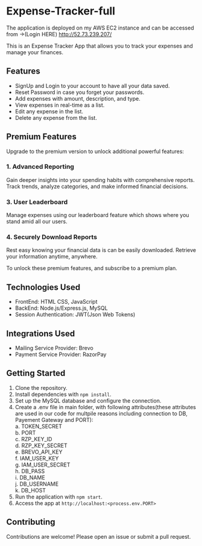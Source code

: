# Expense-Tracker-full

The application is deployed on my AWS EC2 instance and can be accessed from ->(Login HERE) http://52.73.239.207/

This is an Expense Tracker App that allows you to track your expenses and manage your finances.

## Features
- SignUp and Login to your account to have all your data saved.
- Reset Password in case you forget your passwords.
- Add expenses with amount, description, and type.
- View expenses in real-time as a list.
- Edit any expense in the list.
- Delete any expense from the list.

## Premium Features

Upgrade to the premium version to unlock additional powerful features:

### 1. Advanced Reporting
Gain deeper insights into your spending habits with comprehensive reports. Track trends, analyze categories, and make informed financial decisions.

### 3. User Leaderboard
Manage expenses using our leaderboard feature which shows where you stand amid all our users.

### 4. Securely Download Reports
Rest easy knowing your financial data is can be easily downloaded. Retrieve your information anytime, anywhere.

To unlock these premium features, and subscribe to a premium plan.

## Technologies Used

- FrontEnd: HTML CSS, JavaScript
- BackEnd: Node.js/Express.js, MySQL
- Session Authentication: JWT(Json Web Tokens)

## Integrations Used
- Mailing Service Provider: Brevo
- Payment Service Provider: RazorPay

## Getting Started

1. Clone the repository.
2. Install dependencies with `npm install`.
3. Set up the MySQL database and configure the connection.
4. Create a .env file in main folder, with following attributes(these attributes are used in our code for multpile reasons including connection to DB, Payement Gateway and PORT):
   <br>a. TOKEN_SECRET
   <br>b. PORT
   <br>c. RZP_KEY_ID
   <br>d. RZP_KEY_SECRET
   <br>e. BREVO_API_KEY
   <br>f. IAM_USER_KEY
   <br>g. IAM_USER_SECRET
   <br>h. DB_PASS
   <br>i. DB_NAME
   <br>j. DB_USERNAME
   <br>k. DB_HOST
6. Run the application with `npm start`.
7. Access the app at `http://localhost:<process.env.PORT>`

## Contributing

Contributions are welcome! Please open an issue or submit a pull request.
